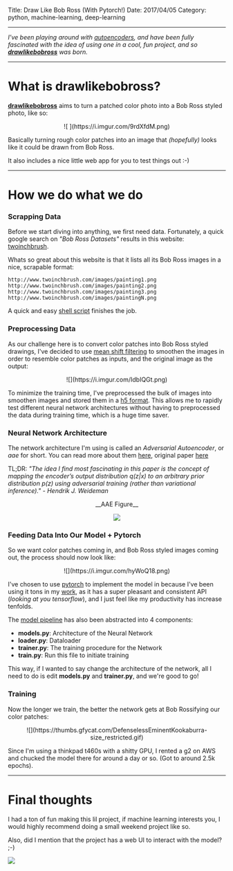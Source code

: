 Title: Draw Like Bob Ross (With Pytorch!)
Date: 2017/04/05
Category: python, machine-learning, deep-learning

---

*I've been playing around with [autoencoders](http://ufldl.stanford.edu/tutorial/unsupervised/Autoencoders/), and have been fully fascinated with the idea of using one in a cool, fun project, and so [__drawlikebobross__](github.com/kendricktan/drawlikebobross) was born.*

---

# What is drawlikebobross?

[__drawlikebobross__](https://github.com/kendricktan/drawlikebobross) aims to turn a patched color photo into a Bob Ross styled photo, like so:

<center> ![ ](https://i.imgur.com/9rdXfdM.png) </center>

Basically turning rough color patches into an image that _(hopefully)_ looks like it could be drawn from Bob Ross. 

It also includes a nice little web app for you to test things out :-)

---

# How we do what we do

### Scrapping Data

Before we start diving into anything, we first need data. Fortunately, a quick google search on *"Bob Ross Datasets"* results in this website: [twoinchbrush](http://www.twoinchbrush.com/).

Whats so great about this website is that it lists all its Bob Ross images in a nice, scrapable format:

	http://www.twoinchbrush.com/images/painting1.png
	http://www.twoinchbrush.com/images/painting2.png
	http://www.twoinchbrush.com/images/painting3.png
	http://www.twoinchbrush.com/images/paintingN.png
	
A quick and easy [shell script](https://github.com/kendricktan/drawlikebobross/blob/master/scrapper.sh) finishes the job.

### Preprocessing Data

As our challenge here is to convert color patches into Bob Ross styled drawings, I've decided to use [mean shift filtering](https://spin.atomicobject.com/2015/05/26/mean-shift-clustering/) to smoothen the images in order to resemble color patches as inputs, and the original image as the output:

<center>![](https://i.imgur.com/IdbIQGt.png)</center>

To minimize the training time, I've preprocessed the bulk of images into smoothen images and stored them in a [h5 format](http://www.h5py.org/). This allows me to rapidly test different neural network architectures without having to preprocessed the data during training time, which is a huge time saver.

### Neural Network Architecture

The network architecture I'm using is called an _Adversarial Autoencoder_, or _aae_ for short. You can read more about them [here](http://hjweide.github.io/adversarial-autoencoders), original paper [here](https://arxiv.org/abs/1511.05644)

TL;DR: _"The idea I find most fascinating in this paper is the concept of mapping the encoder’s output distribution q(z|x) to an arbitrary prior distribution p(z) using adversarial training (rather than variational inference)." - Hendrik J. Weideman_

<center>__AAE Figure__

![](http://www.inference.vc/content/images/2016/01/Screen-Shot-2016-01-08-at-14-48-25.png)
</center>

### Feeding Data Into Our Model + Pytorch

So we want color patches coming in, and Bob Ross styled images coming out, the process should now look like:

<center>![](https://i.imgur.com/hyWoQ18.png)</center>

I've chosen to use [pytorch](http://pytorch.org) to implement the model in because I've been using it tons in my [work](http://popgun.ai), as it has a super pleasant and consistent API (_looking at you tensorflow_), and I just feel like my productivity has increase tenfolds.

The [model pipeline](https://github.com/kendricktan/drawlikebobross/tree/master/aae) has also been abstracted into 4 components:

* __models.py__: Architecture of the Neural Network
* __loader.py__: Dataloader 
* __trainer.py__: The training procedure for the Network
* __train.py__: Run this file to initiate training

This way, if I wanted to say change the architecture of the network, all I need to do is edit __models.py__ and __trainer.py__, and we're good to go!

### Training

Now the longer we train, the better the network gets at Bob Rossifying our color patches:

<center>![](https://thumbs.gfycat.com/DefenselessEminentKookaburra-size_restricted.gif)</center>

Since I'm using a thinkpad t460s with a shitty GPU, I rented a g2 on AWS and chucked the model there for around a day or so. (Got to around 2.5k epochs).

---

# Final thoughts

I had a ton of fun making this lil project, if machine learning interests you, I would highly recommend doing a small weekend project like so.

Also, did I mention that the project has a web UI to interact with the model? ;-)

![](https://i.imgur.com/FWTPNJY.png)
